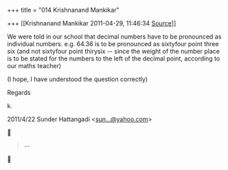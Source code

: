 +++
title = "014 Krishnanand Mankikar"

+++
[[Krishnanand Mankikar	2011-04-29, 11:46:34 [Source](https://groups.google.com/g/samskrita/c/Y_gYBLi9VMo)]]







We were told in our school that decimal numbers have to be pronounced as individual numbers. e.g. 64.36 is to be pronounced as sixtyfour point three six (and not sixtyfour point thirysix -- since the weight of the number place is to be stated for the numbers to the left of the decimal point, according to our maths teacher)  
  
(I hope, I have understood the question correctly)



Regards

k\.





2011/4/22 Sunder Hattangadi \<[sun...@yahoo.com]()\>  



> --  



